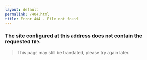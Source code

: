 ```yaml
---
layout: default
permalink: /404.html
title: Error 404 - File not found
---  
```


### The site configured at this address does not contain the requested file. 

> This page may still be translated, please try again later.
